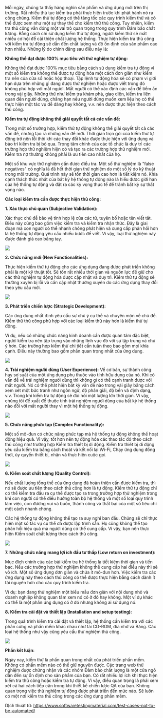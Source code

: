 Mỗi ngày, chúng ta thấy hàng nghìn sản phẩm và ứng dụng mới trên thị trường. Rất nhiều thủ tục kiểm tra phải thực hiện trước khi phát hành nó ra công chúng. Kiểm thử tự động có thể tăng tốc các quy trình kiểm thử và có thể được xem như một sự thay thế cho kiểm thử thủ công. Tuy nhiên, kiểm tra thủ công vẫn đóng một vai trò quan trọng trong quy trình Đảm bảo chất lượng. Bằng cách chỉ sử dụng kiểm thử tự động, người kiểm thử sẽ mất nhiều cơ hội để cải thiện chất lượng hệ thống. Thực hiện kiểm tra thủ công với kiểm tra tự động sẽ dẫn đến chất lượng và độ ổn định của sản phẩm cao hơn nhiều. Những lý do chính đằng sau điều này là:

**Không thể đạt được 100% mục tiêu với thử nghiệm tự động:**

Không thể đạt được 100% mục tiêu bằng cách sử dụng kiểm tra tự động vì một số kiểm tra không thể được tự động hóa một cách đơn giản như kiểm tra nền của cửa sổ hoặc hộp thoại. Tập lệnh tự động hóa sẽ có phạm vi giới hạn dựa trên những gì đang được thử nghiệm hoặc được viết trong đó không phù hợp với mắt người. Mắt người có thể xác định các vấn đề tiềm ẩn trong vài giây. Những thứ như kiểm tra khám phá, giao diện, kiểm tra liên quan đến người dùng, chẳng hạn nếu người dùng muốn xem liệu họ có thể thực hiện một tác vụ dễ dàng hay không, v.v. nên được thực hiện theo cách thủ công.

**Kiểm tra tự động không thể giải quyết tất cả các vấn đề:**

Trong một số trường hợp, kiểm thử tự động không thể giải quyết tất cả các vấn đề, nhưng tạo ra những vấn đề mới. Thời gian trọn gói của kiểm thử tự động trở nên lỗi thời khi các thay đổi khác được thực hiện với ứng dụng và bảo trì kiểm tra bị bỏ qua. Trọng tâm chính của các tổ chức là duy trì các trường hợp thử nghiệm hiện có và tạo ra các trường hợp thử nghiệm mới. Kiểm tra nợ thường không phải là ưu tiên cao nhất của họ.

Một số khu vực thử nghiệm cần được điều tra. Một số thử nghiệm là "false negatives" có nghĩa là đã hết thời gian thử nghiệm do một số lý do kỹ thuật trong môi trường. Quá trình này sẽ tốn thời gian cao hơn là tiết kiệm nó. Khía cạnh thách thức nhất của bất kỳ hệ thống tự động nào là hiểu được giới hạn của hệ thống tự động và đặt ra các kỳ vọng thực tế để tránh bất kỳ sự thất vọng nào.

**Các loại kiểm tra cần được thực hiện thủ công:**

**1. Xác thực chủ quan (Subjective Validation):**

Xác thực chủ đề bảo vệ tính hợp lệ của các từ, tuyên bố hoặc tên viết tắt. Điều này cũng bao gồm việc kiểm tra và kiểm tra nhận thức. Đây là giai đoạn mà con người có thể nhanh chóng phát hiện và cung cấp phản hồi hơn là hệ thống tự động yêu cầu nhiều bước để viết. Vì vậy, loại thử nghiệm này được đánh giá cao bằng tay.

![](https://images.viblo.asia/84c1a87e-aa13-4757-9e15-29958f49fb20.jpg)


**2. Chức năng mới (New Functionalities):**

Thực hiện kiểm thử tự động cho các ứng dụng đang được phát triển không phải là một kỹ thuật tốt. Sẽ tốn rất nhiều thời gian và nguồn lực để giữ cho các thử nghiệm tự động hóa được cập nhật và duy trì. Kiểm thử tự động sẽ thường xuyên bị lỗi và cần cập nhật thường xuyên do các ứng dụng thay đổi theo yêu cầu mới.

![](https://images.viblo.asia/772335f9-c0c8-4957-9fa4-5175463677d3.jpg)


**3. Phát triển chiến lược (Strategic Development):**

Các ứng dụng nhất định yêu cầu sự chú ý cụ thể và chuyên môn về chủ đề. Kiểm thử thủ công phù hợp với các loại kiểm thử này hơn là kiểm thử tự động.

Ví dụ, nếu có những chức năng kinh doanh cần được quan tâm đặc biệt, người kiểm tra nên tập trung vào những lĩnh vực đó với sự tập trung và chú ý hơn. Các trường hợp kiểm thử chi tiết cần tuân theo bao gồm mọi khía cạnh. Điều này thường bao gồm phần quan trọng nhất của ứng dụng.

![](https://images.viblo.asia/e6d142a9-e428-49cc-8956-2dad4861cb54.png)


**4. Trải nghiệm người dùng (User Experience):** 
Về cơ bản, sự thành công hay sơ suất của một ứng dụng phụ thuộc vào tính hữu dụng của nó. Khi có vấn đề về trải nghiệm người dùng thì không gì có thể cạnh tranh được với mắt người. Nó có thể phát hiện bất kỳ vấn đề nào trong vài giây bằng cách xem xét một bức tranh như ngôn ngữ, độ phân giải, độ bền và định dạng, v.v. Trong khi kiểm tra tự động sẽ đòi hỏi một lượng lớn thời gian. Vì vậy, chúng tôi đề xuất để thuộc tính trải nghiệm người dùng của bất kỳ hệ thống nào đối với mắt người thay vì một hệ thống tự động.

![](https://images.viblo.asia/6cbb9df4-a109-4a96-95a3-97b367e21b14.png)

**5. Chức năng phức tạp (Complex Functionality):**

Một số mô-đun có chức năng phức tạp mà hệ thống tự động không thể hoạt động hiệu quả. Vì vậy, tốt hơn nên tự động hóa các thao tác đó theo cách thủ công như trường hợp Kiểm tra thiết bị di động. Kiểm tra thiết bị di động yêu cầu kiểm tra bằng cách thoát và kết nối lại Wi-Fi, Chạy ứng dụng đồng thời, ủy quyền thiết bị, nhận và thực hiện cuộc gọi.

![](https://images.viblo.asia/6bfa4755-068d-4363-99dd-531ebdcfd551.jpg)

**6. Kiểm soát chất lượng (Quality Control):**

Nếu chất lượng tổng thể của ứng dụng đã hoàn thiện cần được kiểm tra, thì nó sẽ được ưu tiên theo cách thủ công hơn là tự động. Kiểm thử tự động chỉ có thể kiểm tra đầu ra cụ thể được tạo ra trong trường hợp thử nghiệm trong khi con người có thể điều hướng toàn bộ hệ thống và một số loại quy trình làm việc, con đường vui và buồn, thành công và thất bại của một số tiêu chí một cách nhanh chóng.

Các hệ thống tự động không thể tạo ra suy nghĩ ban đầu. Chúng sẽ chỉ thực hiện một số tác vụ cụ thể đã được lập trình sẵn. Họ cũng không thể tạo phản hồi hiệu quả mà người dùng có thể cung cấp. Vì vậy, bạn nên thực hiện Kiểm soát chất lượng theo cách thủ công.

![](https://images.viblo.asia/e5e612d9-f733-4ee7-9edb-0edd0552ddab.jpg)

**7. Những chức năng mang lợi ích đầu tư thấp (Low return on investment):**

Mục đích chính của các bài kiểm tra hệ thống là tiết kiệm thời gian và tiền bạc. Nếu các trường hợp thử nghiệm không thể cung cấp hai điều này thì sẽ vô ích. Một số ứng dụng đơn giản và chứa ít mô-đun hơn. Việc kiểm tra các ứng dụng này theo cách thủ công có thể được thực hiện bằng cách dành ít tài nguyên hơn cho các quy trình kiểm tra.

Ví dụ: bạn đang thử nghiệm một biểu mẫu đơn giản với nội dung nhỏ và doanh nghiệp không quan tâm xem nó có ở đó hay không. Một ví dụ khác có thể là một phần ứng dụng có ở đó nhưng không ai sử dụng nó.

**8. Kiểm tra cài đặt và thiết lập (Installation and setup testing):**

Trong quá trình kiểm tra cài đặt và thiết lập, hệ thống cần kiểm tra với các phần cứng và phần mềm khác nhau như tải CD-ROM, đĩa nhớ và Băng. Các loại hệ thống như vậy cũng yêu cầu thử nghiệm thủ công.

![](https://images.viblo.asia/cda5c770-67ac-4252-926f-5766964f40f5.jpg)

**Phần kết luận:**

Ngày nay, kiểm thử là phần quan trọng nhất của phát triển phần mềm. Không có phần mềm nào có thể giữ nguyên được. Các trang web thử nghiệm được chứng nhận và các nhóm Đảm bảo chất lượng là một cửa ngõ dẫn đến sự ổn định cho sản phẩm của bạn. Có rất nhiều lợi ích khi thực hiện kiểm tra thủ công hoặc kiểm tra tự động. Vì vậy, điều quan trọng là phải xem xét cả hai cách tiếp cận trong khi thiết kế chiến lược QA của bạn. Không quan trọng việc thử nghiệm tự động được phát triển đến mức nào. Sẽ luôn có một nơi kiểm tra thủ công trong các ứng dụng phần mềm.

DỊch thuật từ: https://www.softwaretestingmaterial.com/test-cases-not-to-be-automated/
